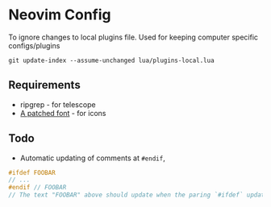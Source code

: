 # Neovim Config

To ignore changes to local plugins file. Used for keeping computer specific configs/plugins
```shell
git update-index --assume-unchanged lua/plugins-local.lua
```

## Requirements
* ripgrep - for telescope
* [A patched font](https://www.nerdfonts.com/) - for icons

## Todo
* Automatic updating of comments at `#endif`,
```c
#ifdef FOOBAR
// ...
#endif // FOOBAR
// The text "FOOBAR" above should update when the paring `#ifdef` updates
```
